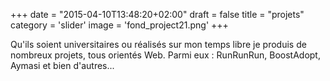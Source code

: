 +++
date = "2015-04-10T13:48:20+02:00"
draft = false
title = "projets"
category = 'slider'
image = 'fond_project21.png'
+++

Qu'ils soient universitaires ou réalisés sur mon temps libre je produis de nombreux projets, tous orientés Web. Parmi eux : RunRunRun, BoostAdopt, Aymasi et bien d'autres...